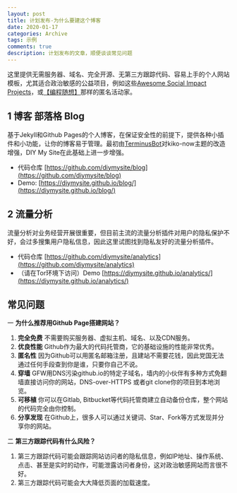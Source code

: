 ```yaml
---
layout: post
title: 计划发布-为什么要建这个博客
date: 2020-01-17
categories: Archive
tags: 示例
comments: true
description: 计划发布的文章，顺便谈谈常见问题
---
```



这里提供无需服务器、域名、完全开源、无第三方跟踪代码、容易上手的个人网站模板，尤其适合政治敏感的公益项目，例如这些[Awesome Social Impact Projects](https://github.com/Terminus2049/Awesome-Social-Impact)，或[【编程随想】](https://program-think.blogspot.com)那样的匿名活动家。

## 1 博客 部落格 Blog
基于Jekyll和Github Pages的个人博客，在保证安全性的前提下，提供各种小插件和小功能，让你的博客易于管理。最初由[TerminusBot](https://github.com/terminusbot/)对kiko-now主题的改造增强，DIY My Site在此基础上进一步增强。 
- 代码仓库 [https://github.com/diymysite/blog](https://github.com/diymysite/blog)
- Demo: [https://diymysite.github.io/blog/](https://diymysite.github.io/blog/) 

## 2 流量分析
流量分析对业务经营开展很重要，但目前主流的流量分析插件对用户的隐私保护不好，会过多搜集用户隐私信息，因此这里试图找到隐私友好的流量分析插件。
- 代码仓库 [https://github.com/diymysite/analytics](https://github.com/diymysite/analytics)
- （请在Tor环境下访问）Demo [https://diymysite.github.io/analytics/](https://diymysite.github.io/analytics/)

## 常见问题
一 **为什么推荐用Github Page搭建网站？**
1. **完全免费** 不需要购买服务器、虚拟主机、域名、以及CDN服务。
2. **优良性能** Github作为最大的代码托管商，它的基础设施的性能非常优秀。
3. **匿名性** 因为Github可以用匿名邮箱注册，且建站不需要花钱，因此党国无法通过任何手段查到你是谁，只要你自己不说。
4. **穿墙** GFW用DNS污染github.io的特定子域名，墙内的小伙伴有多种方式免翻墙直接访问你的网站，DNS-over-HTTPS 或者git clone你的项目到本地浏览。
5. **可移植** 你可以在Gitlab, Bitbucket等代码托管商建立自动备份仓库，整个网站的代码完全由你控制。
6. **分享发现** 在Github上，很多人可以通过关键词、Star、Fork等方式发现并分享你的网站。

二 **第三方跟踪代码有什么风险？**
1. 第三方跟踪代码可能会跟踪网站访问者的隐私信息，例如IP地址、操作系统、点击、甚至是实时的动作，可能泄露访问者身份，这对政治敏感网站而言很不好。
2. 第三方跟踪代码可能会大大降低页面的加载速度。
